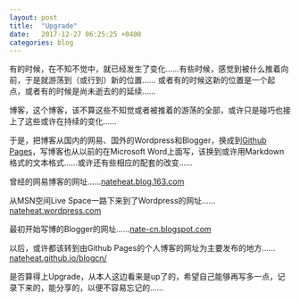 ```yaml
---
layout: post
title:  "Upgrade"
date:   2017-12-27 06:25:25 +0400
categories: blog
---
```

有的时候，在不知不觉中，就已经发生了变化……有些时候，感觉到被什么推着向前，于是就游荡到（或行到）新的位置……
或者有的时候这新的位置是一个起点，或者有的时候是尚未逝去的的延续……

博客，这个博客，该不算这些不知觉或者被推着的游荡的全部，或许只是碰巧也接上了这些或许在持续的变化……

于是，把博客从国内的网易、国外的Wordpress和Blogger，换成到[Github Pages](https://pages.github.com/)，写博客也从以前的在Microsoft Word上面写，该换到或许用Markdown格式的文本格式……或许还有些相应的配套的改变……

曾经的网易博客的网址……[nateheat.blog.163.com](http://nateheat.blog.163.com/)

从MSN空间Live Space一路下来到了Wordpress的网址……[nateheat.wordpress.com](https://nateheat.wordpress.com/)

最初开始写博的Blogger的网址……[nate-cn.blogspot.com](http://nate-cn.blogspot.com)

以后，或许都该转到由Github Pages的个人博客的网址为主要发布的地方……[nateheat.github.io/blogcn/](https://nateheat.github.io/blogcn/)

是否算得上Upgrade，从本人这边看来是up了的，希望自己能够再写多一点，记录下来的，能分享的，以便不容易忘记的……


